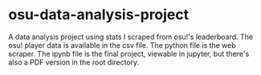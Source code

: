 # osu-data-analysis-project
A data analysis project using stats I scraped from osu!'s leaderboard. The osu! player data is available in the csv file. The python file is the web scraper. The ipynb file is the final project, viewable in jupyter, but there's also a PDF version in the root directory.
